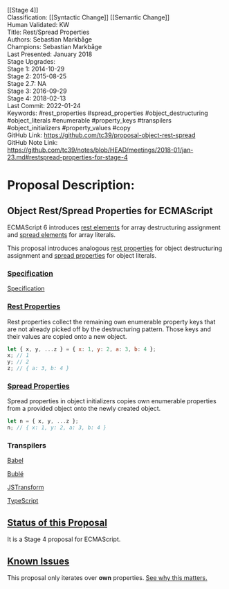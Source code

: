 [[Stage 4]]<br>Classification: [[Syntactic Change]] [[Semantic Change]]<br>Human Validated: KW<br>Title: Rest/Spread Properties<br>Authors: Sebastian Markbåge<br>Champions: Sebastian Markbåge<br>Last Presented: January 2018<br>Stage Upgrades:<br>Stage 1: 2014-10-29  
Stage 2: 2015-08-25  
Stage 2.7: NA  
Stage 3: 2016-09-29  
Stage 4: 2018-02-13<br>Last Commit: 2022-01-24<br>Keywords: #rest_properties #spread_properties #object_destructuring #object_literals #enumerable #property_keys #transpilers #object_initializers #property_values #copy<br>GitHub Link: https://github.com/tc39/proposal-object-rest-spread <br>GitHub Note Link: https://github.com/tc39/notes/blob/HEAD/meetings/2018-01/jan-23.md#restspread-properties-for-stage-4
# Proposal Description:
Object Rest/Spread Properties for ECMAScript
--------------------------------------------

ECMAScript 6 introduces [rest elements](https://developer.mozilla.org/en-US/docs/Web/JavaScript/Reference/Operators/Destructuring_assignment) for array destructuring assignment and [spread elements](https://developer.mozilla.org/en-US/docs/Web/JavaScript/Reference/Operators/Spread_operator) for array literals.

This proposal introduces analogous [rest properties](Rest.md) for object destructuring assignment and [spread properties](Spread.md) for object literals.

### [Specification](https://tc39.github.io/proposal-object-rest-spread/)

[Specification](https://tc39.github.io/proposal-object-rest-spread/)

### [Rest Properties](Rest.md)

Rest properties collect the remaining own enumerable property keys that are not already picked off by the destructuring pattern. Those keys and their values are copied onto a new object.

```javascript
let { x, y, ...z } = { x: 1, y: 2, a: 3, b: 4 };
x; // 1
y; // 2
z; // { a: 3, b: 4 }
```

### [Spread Properties](Spread.md)

Spread properties in object initializers copies own enumerable properties from a provided object onto the newly created object.

```javascript
let n = { x, y, ...z };
n; // { x: 1, y: 2, a: 3, b: 4 }
```

### Transpilers

[Babel](https://babeljs.io/docs/plugins/transform-object-rest-spread/)

[Bublé](https://github.com/Rich-Harris/buble/)

[JSTransform](https://github.com/facebook/jstransform)

[TypeScript](https://github.com/Microsoft/TypeScript)

## [Status of this Proposal](https://github.com/tc39/ecma262)

It is a Stage 4 proposal for ECMAScript.

## [Known Issues](Issues.md)

This proposal only iterates over __own__ properties. [See why this matters.](Issues.md)
<br>